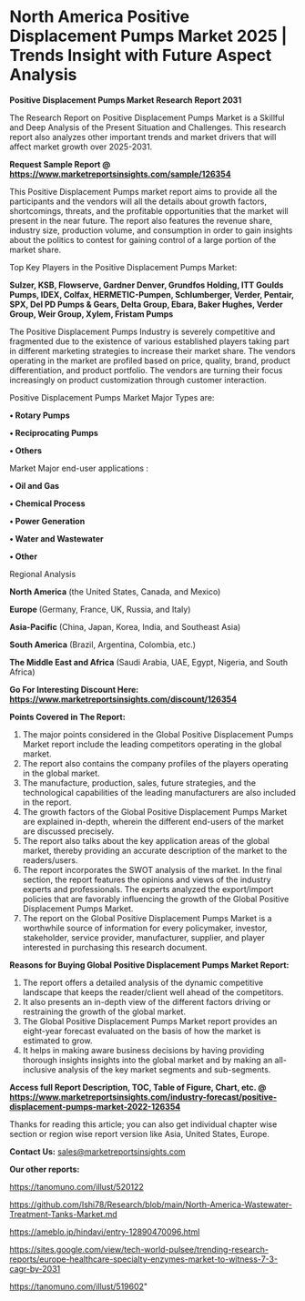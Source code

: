 # North America Positive Displacement Pumps Market 2025 | Trends Insight with Future Aspect Analysis

<strong>Positive Displacement Pumps Market Research Report 2031</strong>

The Research Report on Positive Displacement Pumps Market is a Skillful and Deep Analysis of the Present Situation and Challenges. This research report also analyzes other important trends and market drivers that will affect market growth over 2025-2031.

<strong>Request Sample Report @ <a href=https://www.marketreportsinsights.com/sample/126354>https://www.marketreportsinsights.com/sample/126354</a></strong>

This Positive Displacement Pumps market report aims to provide all the participants and the vendors will all the details about growth factors, shortcomings, threats, and the profitable opportunities that the market will present in the near future. The report also features the revenue share, industry size, production volume, and consumption in order to gain insights about the politics to contest for gaining control of a large portion of the market share.

Top Key Players in the Positive Displacement Pumps Market:

<strong>Sulzer, KSB, Flowserve, Gardner Denver, Grundfos Holding, ITT Goulds Pumps, IDEX, Colfax, HERMETIC-Pumpen, Schlumberger, Verder, Pentair, SPX, Del PD Pumps & Gears, Delta Group, Ebara, Baker Hughes, Verder Group, Weir Group, Xylem, Fristam Pumps</strong>

The Positive Displacement Pumps Industry is severely competitive and fragmented due to the existence of various established players taking part in different marketing strategies to increase their market share. The vendors operating in the market are profiled based on price, quality, brand, product differentiation, and product portfolio. The vendors are turning their focus increasingly on product customization through customer interaction.

Positive Displacement Pumps Market Major Types are:

<strong>• Rotary Pumps

• Reciprocating Pumps

• Others</strong>

Market Major end-user applications :

<strong>• Oil and Gas

• Chemical Process

• Power Generation

• Water and Wastewater

• Other</strong>

Regional Analysis

</u><strong><b>North America</b></strong> (the United States, Canada, and Mexico)

<strong><b>Europe </b></strong>(Germany, France, UK, Russia, and Italy)

<strong><b>Asia-Pacific</b></strong> (China, Japan, Korea, India, and Southeast Asia)

<strong><b>South America</b></strong> (Brazil, Argentina, Colombia, etc.)

<strong><b>The Middle East and Africa</b></strong> (Saudi Arabia, UAE, Egypt, Nigeria, and South Africa)

<strong>Go For Interesting Discount Here: <a href=https://www.marketreportsinsights.com/discount/126354>https://www.marketreportsinsights.com/discount/126354</a></strong>

<strong>Points Covered in The Report:</strong>
<ol>
  <li>The major points considered in the Global Positive Displacement Pumps Market report include the leading competitors operating in the global market.</li>
  <li>The report also contains the company profiles of the players operating in the global market.</li>
  <li>The manufacture, production, sales, future strategies, and the technological capabilities of the leading manufacturers are also included in the report.</li>
  <li>The growth factors of the Global Positive Displacement Pumps Market are explained in-depth, wherein the different end-users of the market are discussed precisely.</li>
  <li>The report also talks about the key application areas of the global market, thereby providing an accurate description of the market to the readers/users.</li>
  <li>The report incorporates the SWOT analysis of the market. In the final section, the report features the opinions and views of the industry experts and professionals. The experts analyzed the export/import policies that are favorably influencing the growth of the Global Positive Displacement Pumps Market.</li>
  <li>The report on the Global Positive Displacement Pumps Market is a worthwhile source of information for every policymaker, investor, stakeholder, service provider, manufacturer, supplier, and player interested in purchasing this research document.</li>
</ol>
<strong>Reasons for Buying Global Positive Displacement Pumps Market Report:</strong>

<ol>
  <li>The report offers a detailed analysis of the dynamic competitive landscape that keeps the reader/client well ahead of the competitors.</li>
  <li>It also presents an in-depth view of the different factors driving or restraining the growth of the global market.</li>
  <li>The Global Positive Displacement Pumps Market report provides an eight-year forecast evaluated on the basis of how the market is estimated to grow.</li>
  <li>It helps in making aware business decisions by having providing thorough insights insights into the global market and by making an all-inclusive analysis of the key market segments and sub-segments.</li>
</ol>
<strong>Access full Report Description, TOC, Table of Figure, Chart, etc. @ <a href=https://www.marketreportsinsights.com/industry-forecast/positive-displacement-pumps-market-2022-126354>https://www.marketreportsinsights.com/industry-forecast/positive-displacement-pumps-market-2022-126354</a></strong>


Thanks for reading this article; you can also get individual chapter wise section or region wise report version like Asia, United States, Europe.

<strong>Contact Us:</strong>
sales@marketreportsinsights.com

<strong>Our other reports:</strong>

<a href=https://tanomuno.com/illust/520122>https://tanomuno.com/illust/520122</a>

<a href=https://github.com/Ishi78/Research/blob/main/North-America-Wastewater-Treatment-Tanks-Market.md>https://github.com/Ishi78/Research/blob/main/North-America-Wastewater-Treatment-Tanks-Market.md</a>

<a href=https://ameblo.jp/hindavi/entry-12890470096.html>https://ameblo.jp/hindavi/entry-12890470096.html</a>

<a href=https://sites.google.com/view/tech-world-pulsee/trending-research-reports/europe-healthcare-specialty-enzymes-market-to-witness-7-3-cagr-by-2031>https://sites.google.com/view/tech-world-pulsee/trending-research-reports/europe-healthcare-specialty-enzymes-market-to-witness-7-3-cagr-by-2031</a>

<a href=https://tanomuno.com/illust/519602>https://tanomuno.com/illust/519602</a>"
